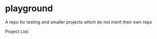 # playground
A repo for testing and smaller projects which do not merit their own repo

Project List:
